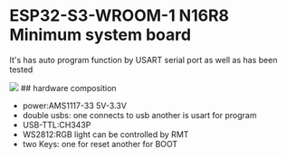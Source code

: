 #  ESP32-S3-WROOM-1 N16R8 Minimum system board

It's has auto program function by USART serial port as well as has been tested 

<img src="https://aniya.oss-cn-shanghai.aliyuncs.com/1688432704194.jpg"/>
## hardware composition

- power:AMS1117-33  5V-3.3V
- double usbs: one connects to usb another is usart for program
- USB-TTL:CH343P
- WS2812:RGB light can be controlled by RMT
- two Keys: one for reset another for BOOT
